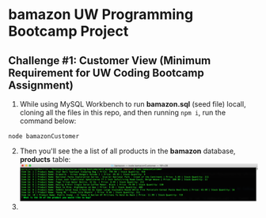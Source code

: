 # bamazon UW Programming Bootcamp Project

## Challenge #1: Customer View (Minimum Requirement for UW Coding Bootcamp Assignment)
1. While using MySQL Workbench to run <b>bamazon.sql</b> (seed file) locall, cloning all the files in this repo, and then running `npm i`, run the command below:
````
node bamazonCustomer
````
2. Then you'll see the a list of all products in the <b>bamazon</b> database, <b>products</b> table:  
![List of all products in bamazon Table](/images/bamazon-select-all.png)  
3. 